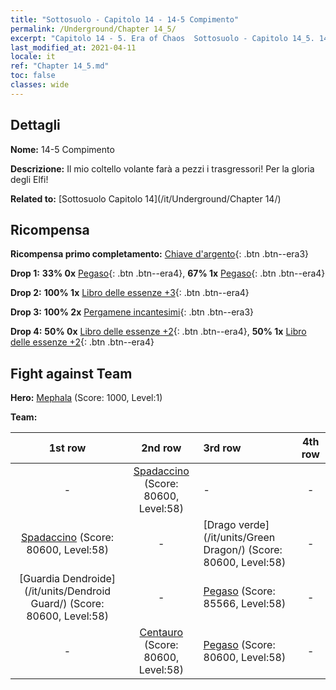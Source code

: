 ```yaml
---
title: "Sottosuolo - Capitolo 14 - 14-5 Compimento"
permalink: /Underground/Chapter 14_5/
excerpt: "Capitolo 14 - 5. Era of Chaos  Sottosuolo - Capitolo 14_5. 14-5 Compimento"
last_modified_at: 2021-04-11
locale: it
ref: "Chapter 14_5.md"
toc: false
classes: wide
---
```


## Dettagli

 **Nome:** 14-5 Compimento

 **Descrizione:** Il mio coltello volante farà a pezzi i trasgressori! Per la gloria degli Elfi!

 **Related to:** [Sottosuolo Capitolo 14](/it/Underground/Chapter 14/)

## Ricompensa

 **Ricompensa primo completamento:** [Chiave d'argento](/it/Items/con_693/){: .btn .btn--era3}

 **Drop 1:** **33% 0x** [Pegaso](/it/Items/unt_202/){: .btn .btn--era4}, **67% 1x** [Pegaso](/it/Items/unt_202/){: .btn .btn--era4}

 **Drop 2:** **100% 1x** [Libro delle essenze +3](/it/Items/mat_60/){: .btn .btn--era4}

 **Drop 3:** **100% 2x** [Pergamene incantesimi](/it/Items/con_694/){: .btn .btn--era3}

 **Drop 4:** **50% 0x** [Libro delle essenze +2](/it/Items/mat_53/){: .btn .btn--era4}, **50% 1x** [Libro delle essenze +2](/it/Items/mat_53/){: .btn .btn--era4}


## Fight against Team
 **Hero:** [Mephala](/it/heroes/Mephala/) (Score: 1000, Level:1)

 **Team:**


  | 1st row | 2nd row | 3rd row | 4th row |
  |:----:|:----:|:----|:----:|
  | - | [Spadaccino](/it/units/Swordsman/) (Score: 80600, Level:58)  | - | - |
  | [Spadaccino](/it/units/Swordsman/) (Score: 80600, Level:58)  | - | [Drago verde](/it/units/Green Dragon/) (Score: 80600, Level:58)  | - |
  | [Guardia Dendroide](/it/units/Dendroid Guard/) (Score: 80600, Level:58)  | - | [Pegaso](/it/units/Pegasus/) (Score: 85566, Level:58)  | - |
  | - | [Centauro](/it/units/Centaur/) (Score: 80600, Level:58)  | [Pegaso](/it/units/Pegasus/) (Score: 80600, Level:58)  | - |


